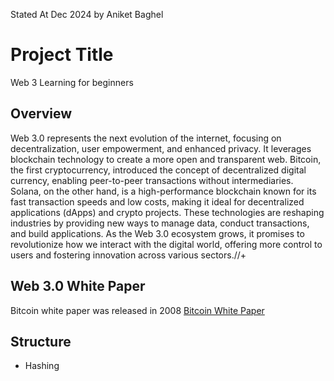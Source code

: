 Stated At Dec 2024 by Aniket Baghel



# Project Title

Web 3 Learning for beginners

## Overview

Web 3.0 represents the next evolution of the internet, focusing on decentralization, user empowerment, and enhanced privacy. It leverages blockchain technology to create a more open and transparent web. Bitcoin, the first cryptocurrency, introduced the concept of decentralized digital currency, enabling peer-to-peer transactions without intermediaries. Solana, on the other hand, is a high-performance blockchain known for its fast transaction speeds and low costs, making it ideal for decentralized applications (dApps) and crypto projects. These technologies are reshaping industries by providing new ways to manage data, conduct transactions, and build applications. As the Web 3.0 ecosystem grows, it promises to revolutionize how we interact with the digital world, offering more control to users and fostering innovation across various sectors.//+


## Web 3.0 White Paper

Bitcoin white paper was released in 2008 [ Bitcoin White Paper](https://bitcoin.org/bitcoin.pdf)

##  Structure
   - Hashing

